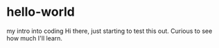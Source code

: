 # hello-world
my intro into coding
Hi there, just starting to test this out.
Curious to see how much I'll learn.
